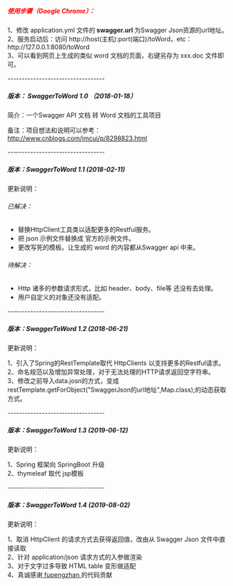 <h5 style="color:red">使用步骤（Google Chrome）：</h5>
<p>
1、修改 application.yml 文件的<strong> swagger.url </strong>为Swagger Json资源的url地址。<br/>
2、服务启动后：访问 http://host(主机):port(端口)/toWord，etc：http://127.0.0.1:8080/toWord <br/>
3、可以看到网页上生成的类似 word 文档的页面，右键另存为 xxx.doc 文件即可。
</p>
<p>----------------------------------</p>
<h5> 版本： SwaggerToWord 1.0 （2018-01-18）</h5>
<p>简介：一个Swagger API 文档 转 Word 文档的工具项目</P>
<p>备注：项目想法和说明可以参考：<a href='http://www.cnblogs.com/jmcui/p/8298823.html'>http://www.cnblogs.com/jmcui/p/8298823.html</a></P>
<p>----------------------------------</p>
<h5>版本：SwaggerToWord 1.1 (2018-02-11)</h5>
<p>更新说明：</P>
 <h6>已解决：</h6>
 <ul>   
   <li>替换HttpClient工具类以适配更多的Restful服务。</li>   
   <li>把 json 示例文件替换成 官方的示例文件。</li>    
   <li>更改写死的模板。让生成的 word 的内容都从Swagger api 中来。</li> 
 </ul>
 <h6>待解决：</h6>
 <ul>
   <li>Http 诸多的参数请求形式，比如 header、body、file等 还没有去处理。</li>
   <li>用户自定义的对象还没有适配。</li> 
 </ul>   
<p>----------------------------------</p>
<h5>版本：SwaggerToWord 1.2 (2018-06-21)</h5>
<p>更新说明：</P>
<p>
1、引入了Spring的RestTemplate取代 HttpClients 以支持更多的Restful请求。<br/>
2、命名规范以及增加异常处理，对于无法处理的HTTP请求返回空字符串。<br/>
3、修改之前导入data.josn的方式，变成restTemplate.getForObject("SwaggerJson的url地址",Map.class);的动态获取方式。
</p>
<p>----------------------------------</p>
<h5>版本：SwaggerToWord 1.3 (2019-06-12)</h5>
<p>更新说明：</P>
<p>
1、Spring 框架向 SpringBoot 升级<br/>
2、thymeleaf 取代 jsp模板 <br/>
</p>
<p>----------------------------------</p>
<h5>版本：SwaggerToWord 1.4 (2019-08-02)</h5>
<p>更新说明：</P>
<p>
1、取消 HttpClient 的请求方式去获得返回值，改由从 Swagger Json 文件中直接读取<br/>
2、针对 application/json 请求方式的入参做渲染 <br/>
3、对于文字过多导致 HTML table 变形做适配<br/>
4、真诚感谢<a href="https://github.com/fupengzhan"> fupengzhan </a> 的代码贡献 <br/>
</p>
  
